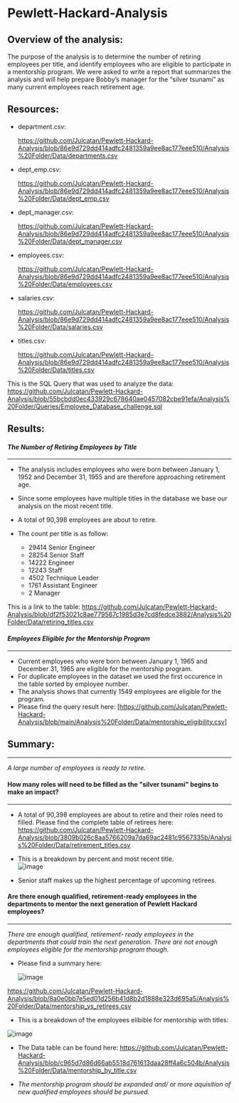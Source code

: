 # Pewlett-Hackard-Analysis

## Overview of the analysis:

The purpose of the analysis is to determine the number of retiring employees per title, and identify employees who are eligible to participate in a mentorship program. 
We were asked to write a report that summarizes the analysis and will help prepare Bobby’s manager for the “silver tsunami” as many current employees reach retirement age.


## Resources:

- department.csv:

  https://github.com/Julcatan/Pewlett-Hackard-Analysis/blob/86e9d729dd414adfc2481359a9ee8ac177eee510/Analysis%20Folder/Data/departments.csv
- dept_emp.csv:

  https://github.com/Julcatan/Pewlett-Hackard-Analysis/blob/86e9d729dd414adfc2481359a9ee8ac177eee510/Analysis%20Folder/Data/dept_emp.csv
- dept_manager.csv:

  https://github.com/Julcatan/Pewlett-Hackard-Analysis/blob/86e9d729dd414adfc2481359a9ee8ac177eee510/Analysis%20Folder/Data/dept_manager.csv
- employees.csv: 

  https://github.com/Julcatan/Pewlett-Hackard-Analysis/blob/86e9d729dd414adfc2481359a9ee8ac177eee510/Analysis%20Folder/Data/employees.csv
- salaries.csv: 

  https://github.com/Julcatan/Pewlett-Hackard-Analysis/blob/86e9d729dd414adfc2481359a9ee8ac177eee510/Analysis%20Folder/Data/salaries.csv
- titles.csv: 

  https://github.com/Julcatan/Pewlett-Hackard-Analysis/blob/86e9d729dd414adfc2481359a9ee8ac177eee510/Analysis%20Folder/Data/titles.csv


This is the SQL Query that was used to analyze the data: https://github.com/Julcatan/Pewlett-Hackard-Analysis/blob/55bcbdd0ec433929c678640ae0457082cbe91efa/Analysis%20Folder/Queries/Employee_Database_challenge.sql

## Results: 


  ####  _The Number of Retiring Employees by Title_
  ---  
   - The analysis includes employees who were born between January 1, 1952 and December 31, 1955 and are therefore approaching retirement age.
    
   - Since some employees have multiple titles in the database we base our analysis on the most recent title.
    
   - A total of 90,398 employees are about to retire.
    
   - The count per title is as follow:
    
      - 29414	Senior Engineer
      - 28254	Senior Staff
      - 14222	Engineer
      - 12243	Staff
      - 4502	Technique Leader
      - 1761	Assistant Engineer
      - 2	    Manager

  This is a link to the table: https://github.com/Julcatan/Pewlett-Hackard-Analysis/blob/df2f53021c8ae779567c1985d3e7cd8fedce3882/Analysis%20Folder/Data/retiring_titles.csv
   	  
  #### _Employees Eligible for the Mentorship Program_
  ---
   - Current employees who were born between January 1, 1965 and December 31, 1965 are eligible for the mentorship program.
   - For duplicate employees in the dataset we used the first occurence in the table sorted by employee number.
   - The analysis shows that currently 1549 employees are eligible for the program. 
   - Please find the query result here: [https://github.com/Julcatan/Pewlett-Hackard-Analysis/blob/main/Analysis%20Folder/Data/mentorship_eligibility.csv]
 

## Summary: 
---
 _A large number of employees is ready to retire._

#### How many roles will need to be filled as the "silver tsunami" begins to make an impact?
---
  - A total of 90,398 employees are about to retire and their roles need to filled.
    Please find the complete table of retirees here: 
    https://github.com/Julcatan/Pewlett-Hackard-Analysis/blob/3809b026c8aa5766209a7da69ac2481c9567335b/Analysis%20Folder/Data/retirement_titles.csv

  - This is a breakdown by percent and most recent title.	
 ![image](https://user-images.githubusercontent.com/91682586/143709971-2404a257-cfd5-40dd-8069-d4dac1838e3c.png)

  - Senior staff makes up the highest percentage of upcoming retirees.

#### Are there enough qualified, retirement-ready employees in the departments to mentor the next generation of Pewlett Hackard employees?
---
_There are enough qualified, retirement- ready employees in the departments that could train the next generation. There are  not enough employees eligible for the mentorship program though._ 
  
  - Please find a summary here: 
    
    ![image](https://user-images.githubusercontent.com/91682586/144063470-21bcfdc5-0069-4445-b2c5-209497243716.png)

   https://github.com/Julcatan/Pewlett-Hackard-Analysis/blob/8a0e0bb7e5ed01d256b41d8b2d1888e323d695a5/Analysis%20Folder/Data/mentorship_vs_retirees.csv
   
  - This is a breakdown of the employees elibible for mentorship with titles:
           
   ![image](https://user-images.githubusercontent.com/91682586/143691916-cfbadb74-4fc0-4c78-80de-cd6eaf874497.png)
  

  - The Data table can be found here:  https://github.com/Julcatan/Pewlett-Hackard-Analysis/blob/c965d7d86d66ab5518d761613daa28ff4a6c504b/Analysis%20Folder/Data/mentorship_by_title.csv
  
  - _The mentorship program should be expanded and/ or more aquisition of new qualified employees should be pursued._    
   


